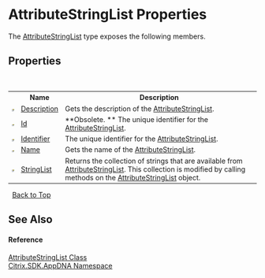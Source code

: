 # AttributeStringList Properties
 

The <a href="e2dc937e-f4d2-0822-0847-944b7fb4f6f9">AttributeStringList</a> type exposes the following members.


## Properties
&nbsp;<table><tr><th></th><th>Name</th><th>Description</th></tr><tr><td>![Public property](media/pubproperty.gif "Public property")</td><td><a href="14e82557-21a3-5a6c-8684-4a7fa9abb783">Description</a></td><td>
Gets the description of the <a href="e2dc937e-f4d2-0822-0847-944b7fb4f6f9">AttributeStringList</a>.</td></tr><tr><td>![Public property](media/pubproperty.gif "Public property")</td><td><a href="0cb9de82-cbf0-3ca0-4e71-2927d410c8a7">Id</a></td><td> **Obsolete. **
The unique identifier for the <a href="e2dc937e-f4d2-0822-0847-944b7fb4f6f9">AttributeStringList</a>.</td></tr><tr><td>![Public property](media/pubproperty.gif "Public property")</td><td><a href="eca62c61-6d5d-fe9d-524b-0847924f2991">Identifier</a></td><td>
The unique identifier for the <a href="e2dc937e-f4d2-0822-0847-944b7fb4f6f9">AttributeStringList</a>.</td></tr><tr><td>![Public property](media/pubproperty.gif "Public property")</td><td><a href="d3a92a26-1918-7a8d-0e78-c69315981016">Name</a></td><td>
Gets the name of the <a href="e2dc937e-f4d2-0822-0847-944b7fb4f6f9">AttributeStringList</a>.</td></tr><tr><td>![Public property](media/pubproperty.gif "Public property")</td><td><a href="fe3541ca-8804-91e7-c4cc-67798f312aba">StringList</a></td><td>
Returns the collection of strings that are available from <a href="e2dc937e-f4d2-0822-0847-944b7fb4f6f9">AttributeStringList</a>. This collection is modified by calling methods on the <a href="e2dc937e-f4d2-0822-0847-944b7fb4f6f9">AttributeStringList</a> object.</td></tr></table>&nbsp;
<a href="#attributestringlist-properties">Back to Top</a>

## See Also


#### Reference
<a href="e2dc937e-f4d2-0822-0847-944b7fb4f6f9">AttributeStringList Class</a><br /><a href="fe2d265b-410b-8b11-1eb4-a790e0b062bf">Citrix.SDK.AppDNA Namespace</a><br />